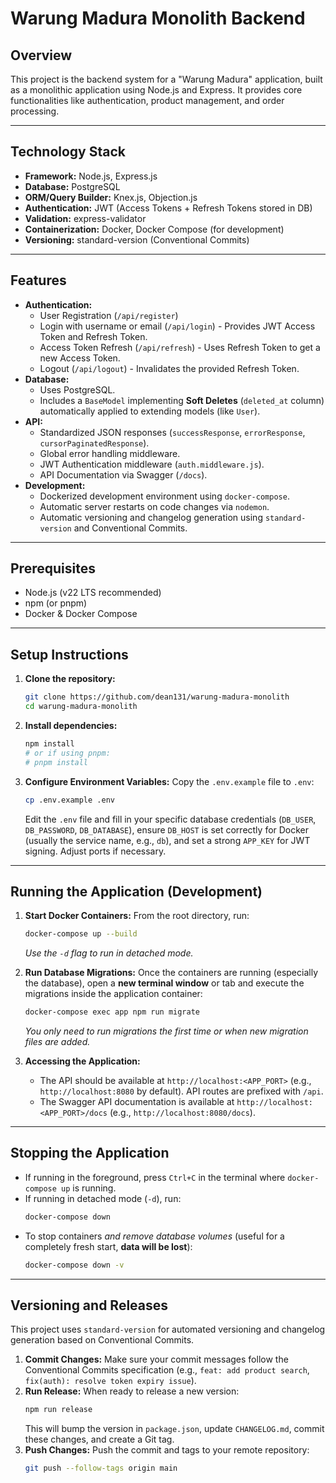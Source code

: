 # Warung Madura Monolith Backend

## Overview

This project is the backend system for a "Warung Madura" application, built as a monolithic application using Node.js and Express. It provides core functionalities like authentication, product management, and order processing.

---

## Technology Stack

-   **Framework:** Node.js, Express.js
-   **Database:** PostgreSQL
-   **ORM/Query Builder:** Knex.js, Objection.js
-   **Authentication:** JWT (Access Tokens + Refresh Tokens stored in DB)
-   **Validation:** express-validator
-   **Containerization:** Docker, Docker Compose (for development)
-   **Versioning:** standard-version (Conventional Commits)

---

## Features

-   **Authentication:**
    -   User Registration (`/api/register`)
    -   Login with username or email (`/api/login`) - Provides JWT Access Token and Refresh Token.
    -   Access Token Refresh (`/api/refresh`) - Uses Refresh Token to get a new Access Token.
    -   Logout (`/api/logout`) - Invalidates the provided Refresh Token.
-   **Database:**
    -   Uses PostgreSQL.
    -   Includes a `BaseModel` implementing **Soft Deletes** (`deleted_at` column) automatically applied to extending models (like `User`).
-   **API:**
    -   Standardized JSON responses (`successResponse`, `errorResponse`, `cursorPaginatedResponse`).
    -   Global error handling middleware.
    -   JWT Authentication middleware (`auth.middleware.js`).
    -   API Documentation via Swagger (`/docs`).
-   **Development:**
    -   Dockerized development environment using `docker-compose`.
    -   Automatic server restarts on code changes via `nodemon`.
    -   Automatic versioning and changelog generation using `standard-version` and Conventional Commits.

---

## Prerequisites

-   Node.js (v22 LTS recommended)
-   npm (or pnpm)
-   Docker & Docker Compose

---

## Setup Instructions

1.  **Clone the repository:**

    ```bash
    git clone https://github.com/dean131/warung-madura-monolith
    cd warung-madura-monolith
    ```

2.  **Install dependencies:**

    ```bash
    npm install
    # or if using pnpm:
    # pnpm install
    ```

3.  **Configure Environment Variables:**
    Copy the `.env.example` file to `.env`:
    ```bash
    cp .env.example .env
    ```
    Edit the `.env` file and fill in your specific database credentials (`DB_USER`, `DB_PASSWORD`, `DB_DATABASE`), ensure `DB_HOST` is set correctly for Docker (usually the service name, e.g., `db`), and set a strong `APP_KEY` for JWT signing. Adjust ports if necessary.

---

## Running the Application (Development)

1.  **Start Docker Containers:**
    From the root directory, run:

    ```bash
    docker-compose up --build
    ```

    _Use the `-d` flag to run in detached mode._

2.  **Run Database Migrations:**
    Once the containers are running (especially the database), open a **new terminal window** or tab and execute the migrations inside the application container:

    ```bash
    docker-compose exec app npm run migrate
    ```

    _You only need to run migrations the first time or when new migration files are added._

3.  **Accessing the Application:**
    -   The API should be available at `http://localhost:<APP_PORT>` (e.g., `http://localhost:8080` by default). API routes are prefixed with `/api`.
    -   The Swagger API documentation is available at `http://localhost:<APP_PORT>/docs` (e.g., `http://localhost:8080/docs`).

---

## Stopping the Application

-   If running in the foreground, press `Ctrl+C` in the terminal where `docker-compose up` is running.
-   If running in detached mode (`-d`), run:
    ```bash
    docker-compose down
    ```
-   To stop containers _and remove database volumes_ (useful for a completely fresh start, **data will be lost**):
    ```bash
    docker-compose down -v
    ```

---

## Versioning and Releases

This project uses `standard-version` for automated versioning and changelog generation based on Conventional Commits.

1.  **Commit Changes:** Make sure your commit messages follow the Conventional Commits specification (e.g., `feat: add product search`, `fix(auth): resolve token expiry issue`).
2.  **Run Release:** When ready to release a new version:
    ```bash
    npm run release
    ```
    This will bump the version in `package.json`, update `CHANGELOG.md`, commit these changes, and create a Git tag.
3.  **Push Changes:** Push the commit and tags to your remote repository:
    ```bash
    git push --follow-tags origin main
    ```
